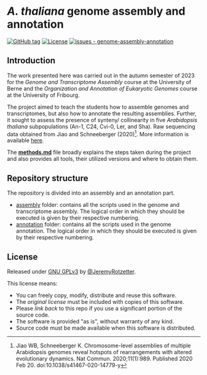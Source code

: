 # *A. thaliana* genome assembly and annotation

[![GitHub tag](https://img.shields.io/github/tag/JeremyRotzetter/genome-assembly-annotation?include_prereleases=&sort=semver&color=blue)](https://github.com/JeremyRotzetter/genome-assembly-annotation/releases/)
[![License](https://img.shields.io/badge/License-GPLv3-blue)](#license)
[![issues - genome-assembly-annotation](https://img.shields.io/github/issues/JeremyRotzetter/genome-assembly-annotation)](https://github.com/JeremyRotzetter/genome-assembly-annotation/issues)

## Introduction
The work presented here was carried out in the autumn semester of 2023 for the *Genome and Transcriptome Assembly* course at the University of Berne and the *Organization and Annotation of Eukaryotic Genomes* course at the University of Fribourg.

The project aimed to teach the students how to assemble genomes and transcriptomes, but also how to annotate the resulting assemblies. Further, it sought to assess the presence of synteny/ collinearity in five *Arabidopsis thaliana* subpopulations (An-1, C24, Cvi-0, Ler, and Sha). Raw sequencing data obtained from Jiao and Schneeberger (2020)[^1]. More information is available [here](https://www.nature.com/articles/s41467-020-14779-y#data-availability).

The [**methods.md**](https://github.com/JeremyRotzetter/genome-assembly-annotation/blob/main/methods.md) file broadly explains the steps taken during the project and also provides all tools, their utilized versions and where to obtain them.

## Repository structure
The repository is divided into an assembly and an annotation part.
- [assembly](assembly) folder: contains all the scripts used in the genome and transcriptome assembly. The logical order in which they should be executed is given by their respective numbering.
- [annotation](annotation) folder: contains all the scripts used in the genome annotation. The logical order in which they should be executed is given by their respective numbering.

## License
Released under [GNU GPLv3](https://choosealicense.com/licenses/gpl-3.0/) by [@JeremyRotzetter](https://github.com/JeremyRotzetter).

This license means:
- You can freely copy, modify, distribute and reuse this software.
- The _original license_ must be included with copies of this software.
- Please _link back_ to this repo if you use a significant portion of the source code.
- The software is provided "as is", without warranty of any kind.
- Source code must be made available when this software is distributed.

[^1]: Jiao WB, Schneeberger K. Chromosome-level assemblies of multiple Arabidopsis genomes reveal hotspots of rearrangements with altered evolutionary dynamics. Nat Commun. 2020;11(1):989. Published 2020 Feb 20. doi:10.1038/s41467-020-14779-y

